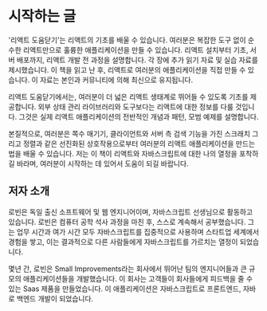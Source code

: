 # 시작하는 글

'리액트 도움닫기'는 리액트의 기초를 배울 수 있습니다. 여러분은 복잡한 도구 없이 순수한 리액트만으로 훌륭한 애플리케이션을 만들 수 있습니다. 리액트 설치부터 기초, 서버 배포까지, 리액트 개발 전 과정을 설명합니다. 각  장에 추가 읽기 자료 및 실습 자료를 제시했습니다. 이 책을 읽고 난 후, 리액트로 여러분의 애플리케이션을 직접 만들 수 있습니다. 이 자료는 본인과 커뮤니티에 의해 최신으로 유지됩니다.

리액트 도움닫기에서는, 여러분이 더 넓은 리액트 생태계로 뛰어들 수 있도록 기초를 제공합니다. 외부 상태 관리 라이브러리와 도구보다는 리액트에 대한 정보를 다룰 것입니다. 그것은 실제 리액트 애플리케이션의 전반적인 개념과 패턴, 모범 예제를 설명합니다. 

본질적으로, 여러분은 쪽수 매기기, 클라이언트와 서버 측 검색 기능을 가진 스크래치 그리고 정렬과 같은 선진화된 상호작용으로부터 여러분의 리액트 애플리케이션을 만드는 법을 배울 수 있습니다. 저는 이 책이 리액트와 자바스크립트에 대한 나의 열정을 포착하길 바라며, 여러분이 시작하는 데 있어서 도움이 되길 바랍니다.

## 저자 소개

로빈은 독일 출신 소프트웨어 및 웹 엔지니어이며, 자바스크립트 선생님으로 활동하고 있습니다. 로빈은 컴퓨터 공학 석사 과정을 마친 후, 스스로 계속해서 공부했습니다. 그는 업무 시간과 여가 시간 모두 자바스크립트를 집중적으로 사용하며 스타트업 세계에서 경험을 쌓고, 이는 결과적으로 다른 사람들에게 자바스크립트를 가르치는 열정이 되었습니다.

몇년 간, 로빈은 Small Improvements라는 회사에서 뛰어난 팀의 엔지니어들과 큰 규모의 애플리케이션들을 개발했습니다. 이 회사는 고객들이 회사들에게 피드백을 줄 수 있는 Saas 제품을 만들었습니다. 이 애플리케이션은 자바스크립트로 프론트엔드, 자바로 백엔드 개발이 되었습니다. 
